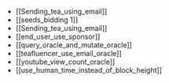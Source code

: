 - [[Sending_tea_using_email]]
- [[seeds_bidding 1]]
- [[Sending_tea_using_email]]
- [[end_user_use_sponsor]]
- [[query_oracle_and_mutate_oracle]]
- [[teafluencer_use_email_oracle]]
- [[youtube_view_count_oracle]]
- [[use_human_time_instead_of_block_height]]